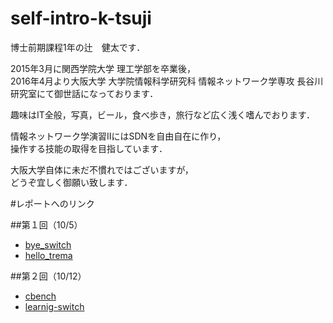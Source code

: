 # self-intro-k-tsuji  
博士前期課程1年の辻　健太です．  

2015年3月に関西学院大学 理工学部を卒業後，  
2016年4月より大阪大学 大学院情報科学研究科 情報ネットワーク学専攻 長谷川研究室にて御世話になっております．  

趣味はIT全般，写真，ビール，食べ歩き，旅行など広く浅く嗜んでおります．  

情報ネットワーク学演習ⅡにはSDNを自由自在に作り，  
操作する技能の取得を目指しています．  

大阪大学自体に未だ不慣れではございますが，  
どうぞ宜しく御願い致します．  



#レポートへのリンク

##第１回（10/5）
* [bye_switch](https://github.com/handai-trema/hello-trema-k-tsuji/blob/master/report_bye_switch.md)  
* [hello_trema](https://github.com/handai-trema/hello-trema-k-tsuji/blob/master/report_hello_trema.md)  

##第２回（10/12）
* [cbench](https://github.com/handai-trema/cbench-k-tsuji/blob/master/report_cbench.md)  
* [learnig-switch](https://github.com/handai-trema/learning-switch-k-tsuji/blob/master/report_leacning-switch.md)  
